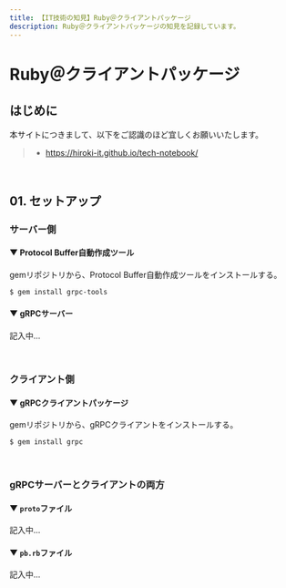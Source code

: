 ```yaml
---
title: 【IT技術の知見】Ruby＠クライアントパッケージ
description: Ruby＠クライアントパッケージの知見を記録しています。
---
```


# Ruby＠クライアントパッケージ

## はじめに

本サイトにつきまして、以下をご認識のほど宜しくお願いいたします。

> - https://hiroki-it.github.io/tech-notebook/

<br>

## 01. セットアップ

### サーバー側

#### ▼ Protocol Buffer自動作成ツール

gemリポジトリから、Protocol Buffer自動作成ツールをインストールする。

```bash
$ gem install grpc-tools
```

#### ▼ gRPCサーバー

記入中...

<br>

### クライアント側

#### ▼ gRPCクライアントパッケージ

gemリポジトリから、gRPCクライアントをインストールする。

```bash
$ gem install grpc
```

<br>

### gRPCサーバーとクライアントの両方

#### ▼ `proto`ファイル

記入中...

#### ▼ `pb.rb`ファイル

記入中...

<br>
